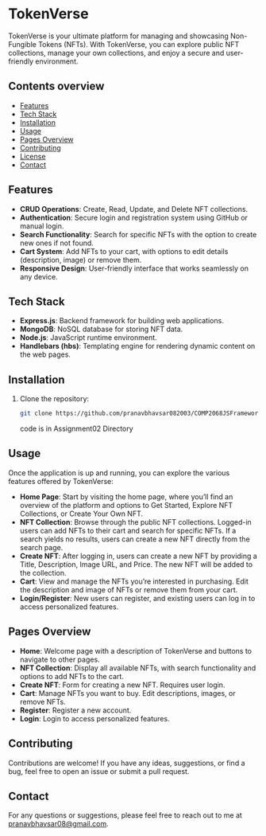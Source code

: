 # TokenVerse

TokenVerse is your ultimate platform for managing and showcasing Non-Fungible Tokens (NFTs). With TokenVerse, you can explore public NFT collections, manage your own collections, and enjoy a secure and user-friendly environment.

## Contents overview

- [Features](#features)
- [Tech Stack](#tech-stack)
- [Installation](#installation)
- [Usage](#usage)
- [Pages Overview](#pages-overview)
- [Contributing](#contributing)
- [License](#license)
- [Contact](#contact)

## Features

- **CRUD Operations**: Create, Read, Update, and Delete NFT collections.
- **Authentication**: Secure login and registration system using GitHub or manual login.
- **Search Functionality**: Search for specific NFTs with the option to create new ones if not found.
- **Cart System**: Add NFTs to your cart, with options to edit details (description, image) or remove them.
- **Responsive Design**: User-friendly interface that works seamlessly on any device.

## Tech Stack

- **Express.js**: Backend framework for building web applications.
- **MongoDB**: NoSQL database for storing NFT data.
- **Node.js**: JavaScript runtime environment.
- **Handlebars (hbs)**: Templating engine for rendering dynamic content on the web pages.

## Installation

1. Clone the repository:

    ```bash
    git clone https://github.com/pranavbhavsar082003/COMP2068JSFrameworks.git
    ```
    code is in Assignment02 Directory


## Usage

Once the application is up and running, you can explore the various features offered by TokenVerse:

- **Home Page**: Start by visiting the home page, where you’ll find an overview of the platform and options to Get Started, Explore NFT Collections, or Create Your Own NFT.
- **NFT Collection**: Browse through the public NFT collections. Logged-in users can add NFTs to their cart and search for specific NFTs. If a search yields no results, users can create a new NFT directly from the search page.
- **Create NFT**: After logging in, users can create a new NFT by providing a Title, Description, Image URL, and Price. The new NFT will be added to the collection.
- **Cart**: View and manage the NFTs you’re interested in purchasing. Edit the description and image of NFTs or remove them from your cart.
- **Login/Register**: New users can register, and existing users can log in to access personalized features.

## Pages Overview

- **Home**: Welcome page with a description of TokenVerse and buttons to navigate to other pages.
- **NFT Collection**: Display all available NFTs, with search functionality and options to add NFTs to the cart.
- **Create NFT**: Form for creating a new NFT. Requires user login.
- **Cart**: Manage NFTs you want to buy. Edit descriptions, images, or remove NFTs.
- **Register**: Register a new account.
- **Login**: Login to access personalized features.

## Contributing

Contributions are welcome! If you have any ideas, suggestions, or find a bug, feel free to open an issue or submit a pull request.

## Contact

For any questions or suggestions, please feel free to reach out to me at pranavbhavsar08@gmail.com.
